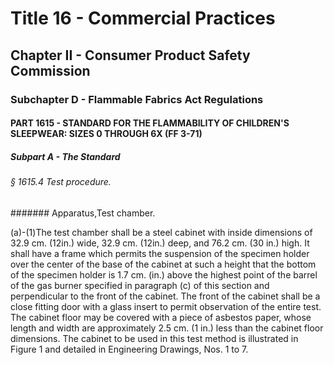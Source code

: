 
# Title 16 - Commercial Practices
## Chapter II - Consumer Product Safety Commission
### Subchapter D - Flammable Fabrics Act Regulations
#### PART 1615 - STANDARD FOR THE FLAMMABILITY OF CHILDREN'S SLEEPWEAR: SIZES 0 THROUGH 6X (FF 3-71)
##### Subpart A - The Standard
###### § 1615.4 Test procedure.
####### Apparatus,Test chamber.

(a)-(1)The test chamber shall be a steel cabinet with inside dimensions of 32.9 cm. (12in.) wide, 32.9 cm. (12in.) deep, and 76.2 cm. (30 in.) high. It shall have a frame which permits the suspension of the specimen holder over the center of the base of the cabinet at such a height that the bottom of the specimen holder is 1.7 cm. (in.) above the highest point of the barrel of the gas burner specified in paragraph (c) of this section and perpendicular to the front of the cabinet. The front of the cabinet shall be a close fitting door with a glass insert to permit observation of the entire test. The cabinet floor may be covered with a piece of asbestos paper, whose length and width are approximately 2.5 cm. (1 in.) less than the cabinet floor dimensions. The cabinet to be used in this test method is illustrated in Figure 1 and detailed in Engineering Drawings, Nos. 1 to 7.
